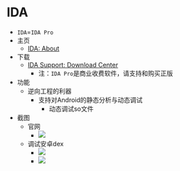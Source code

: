 # IDA

* `IDA`=`IDA Pro`
* 主页
  * [IDA: About](https://www.hex-rays.com/products/ida/index.shtml)
* 下载
  * [IDA Support: Download Center](https://www.hex-rays.com/products/ida/support/download.shtml)
    * 注：`IDA Pro`是商业收费软件，请支持和购买正版
* 功能
  * 逆向工程的利器
    * 支持对Android的静态分析与动态调试
      * 动态调试so文件
* 截图
  * 官网
    * ![](../../assets/img/ida_ui_example_large.gif)
  * 调试安卓dex
    * ![](../../assets/img/ida_edit_android_dex.png)
    * ![](../../assets/img/ida_jump_address.png)
